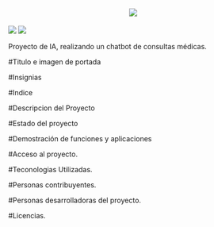 <H1 align="center">
    <img src="https://user-images.githubusercontent.com/69611007/231231036-e0166da3-1704-4106-a0ec-04782f7e0c52.png">
</H1>
<img src="https://img.shields.io/badge/System-Debian%2011.5.0%20amd64-blueviolet">
<img src="https://img.shields.io/badge/Python-v3.9-green">


Proyecto de IA, realizando un chatbot de consultas médicas.

#Titulo e imagen de portada

#Insignias

#Indice

#Descripcion del Proyecto

#Estado del proyecto

#Demostración de funciones y aplicaciones

#Acceso al proyecto.

#Teconologias Utilizadas.

#Personas contribuyentes.

#Personas desarrolladoras del proyecto.

#Licencias.



